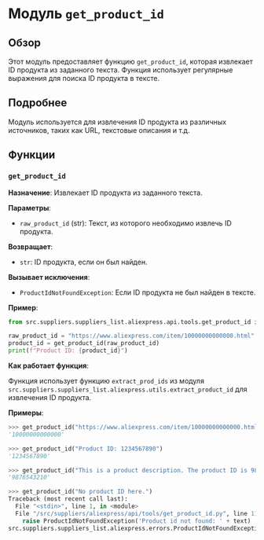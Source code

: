 # Модуль `get_product_id`

## Обзор

Этот модуль предоставляет функцию `get_product_id`, которая извлекает ID продукта из заданного текста. Функция использует регулярные выражения для поиска ID продукта в тексте.

## Подробнее

Модуль используется для извлечения ID продукта из различных источников, таких как URL, текстовые описания и т.д. 

## Функции

### `get_product_id`

**Назначение**: Извлекает ID продукта из заданного текста.

**Параметры**:

- `raw_product_id` (str): Текст, из которого необходимо извлечь ID продукта.

**Возвращает**:

- `str`: ID продукта, если он был найден.

**Вызывает исключения**:

- `ProductIdNotFoundException`: Если ID продукта не был найден в тексте.

**Пример**:

```python
from src.suppliers.suppliers_list.aliexpress.api.tools.get_product_id import get_product_id

raw_product_id = "https://www.aliexpress.com/item/10000000000000.html"
product_id = get_product_id(raw_product_id)
print(f"Product ID: {product_id}") 
```

**Как работает функция**:

Функция использует функцию `extract_prod_ids` из модуля `src.suppliers.suppliers_list.aliexpress.utils.extract_product_id` для извлечения ID продукта. 

**Примеры**:

```python
>>> get_product_id("https://www.aliexpress.com/item/10000000000000.html")
'10000000000000'

>>> get_product_id("Product ID: 1234567890")
'1234567890'

>>> get_product_id("This is a product description. The product ID is 9876543210.")
'9876543210'

>>> get_product_id("No product ID here.")
Traceback (most recent call last):
  File "<stdin>", line 1, in <module>
  File "/src/suppliers/aliexpress/api/tools/get_product_id.py", line 11, in get_product_id
    raise ProductIdNotFoundException('Product id not found: ' + text)
src.suppliers.suppliers_list.aliexpress.errors.ProductIdNotFoundException: Product id not found: No product ID here.
```